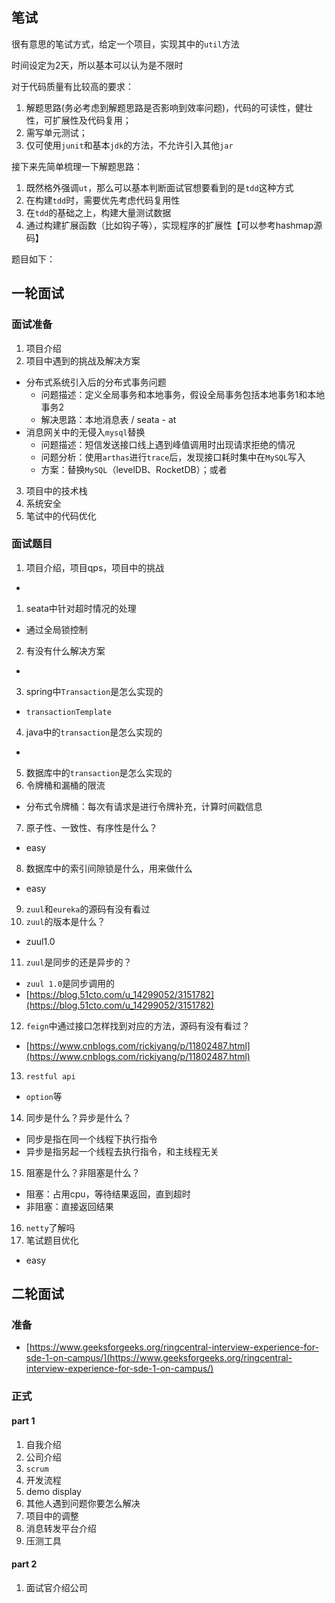 ## 笔试
很有意思的笔试方式，给定一个项目，实现其中的`util`方法

时间设定为2天，所以基本可以认为是不限时

对于代码质量有比较高的要求：

1. 解题思路(务必考虑到解题思路是否影响到效率问题)，代码的可读性，健壮性，可扩展性及代码复用；
2. 需写单元测试；
3. 仅可使用`junit`和基本`jdk`的方法，不允许引入其他`jar`

接下来先简单梳理一下解题思路：

1. 既然格外强调`ut`，那么可以基本判断面试官想要看到的是`tdd`这种方式
2. 在构建`tdd`时，需要优先考虑代码复用性
3. 在`tdd`的基础之上，构建大量测试数据
4. 通过构建扩展函数（比如钩子等），实现程序的扩展性【可以参考hashmap源码】

题目如下：



## 一轮面试
### 面试准备

1. 项目介绍
2. 项目中遇到的挑战及解决方案
- 分布式系统引入后的分布式事务问题
   - 问题描述：定义全局事务和本地事务，假设全局事务包括本地事务1和本地事务2
   - 解决思路：本地消息表 / seata - at
- 消息网关中的无侵入`mysql`替换
   - 问题描述：短信发送接口线上遇到峰值调用时出现请求拒绝的情况
   - 问题分析：使用`arthas`进行`trace`后，发现接口耗时集中在`MySQL`写入
   - 方案：替换`MySQL`（levelDB、RocketDB）；或者
3. 项目中的技术栈
4. 系统安全
5. 笔试中的代码优化

### 面试题目

1. 项目介绍，项目qps，项目中的挑战
- 

1. seata中针对超时情况的处理
- 通过全局锁控制
2. 有没有什么解决方案
- 

3. spring中`Transaction`是怎么实现的
- `transactionTemplate`
4. java中的`transaction`是怎么实现的
- 

5. 数据库中的`transaction`是怎么实现的
6. 令牌桶和漏桶的限流
- 分布式令牌桶：每次有请求是进行令牌补充，计算时间戳信息
7. 原子性、一致性、有序性是什么？
- easy
8. 数据库中的索引间隙锁是什么，用来做什么
- easy
9. `zuul`和`eureka`的源码有没有看过
10. `zuul`的版本是什么？
- zuul1.0
11. `zuul`是同步的还是异步的？
- `zuul 1.0`是同步调用的
- [https://blog.51cto.com/u_14299052/3151782](https://blog.51cto.com/u_14299052/3151782)
12. `feign`中通过接口怎样找到对应的方法，源码有没有看过？
- [https://www.cnblogs.com/rickiyang/p/11802487.html](https://www.cnblogs.com/rickiyang/p/11802487.html)
13. `restful api`
- `option`等
14. 同步是什么？异步是什么？
- 同步是指在同一个线程下执行指令
- 异步是指另起一个线程去执行指令，和主线程无关
15. 阻塞是什么？非阻塞是什么？
- 阻塞：占用cpu，等待结果返回，直到超时
- 非阻塞：直接返回结果
16. `netty`了解吗
17. 笔试题目优化
- easy
## 二轮面试
### 准备

- [https://www.geeksforgeeks.org/ringcentral-interview-experience-for-sde-1-on-campus/](https://www.geeksforgeeks.org/ringcentral-interview-experience-for-sde-1-on-campus/)

### 正式
#### part 1

1. 自我介绍
2. 公司介绍
3. `scrum`
4. 开发流程
5. demo display
6. 其他人遇到问题你要怎么解决
7. 项目中的调整
8. 消息转发平台介绍
9. 压测工具

#### part 2

1. 面试官介绍公司
